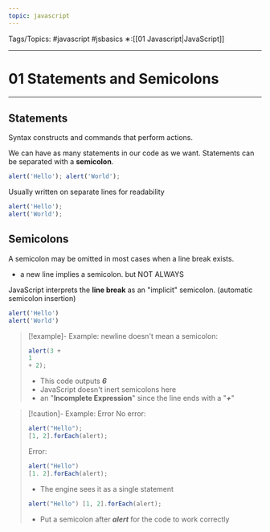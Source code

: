 ```yaml
---
topic: javascript
---
```

Tags/Topics: #javascript #jsbasics
∗:[[01 Javascript|JavaScript]] 

---
# 01 Statements and Semicolons

--- 
## Statements
Syntax constructs and commands that perform actions.

We can have as many statements in our code as we want.
Statements can be separated with a __semicolon__.
```javascript
alert('Hello'); alert('World');
```
Usually  written on separate lines for readability
```javascript
alert('Hello');
alert('World');
```

## Semicolons
A semicolon may be omitted in most cases when a line break exists.
- a new line implies a semicolon. but NOT ALWAYS

JavaScript interprets the __line break__ as an "implicit" semicolon. (automatic semicolon insertion)
```javascript
alert('Hello')
alert('World')
```

>[!example]- Example: newline doesn't mean a semicolon:
> ```javascript
> alert(3 + 
> 1
> + 2);
> ```
> - This code outputs ___6___
> - JavaScript doesn't inert semicolons here
> - an "__Incomplete Expression__" since the line ends with a "___+___" 

>[!caution]- Example: Error
>No error:
> ```javascript
> alert("Hello");
> [1, 2].forEach(alert);
> ```
> Error:
> ```javascript
> alert("Hello")
> [1. 2].forEach(alert);
> ```
> - The engine sees it as a single statement
> ```javascript
> alert("Hello") [1, 2].forEach(alert);
>```
> - Put a semicolon after ___alert___ for the code to work correctly
> 







